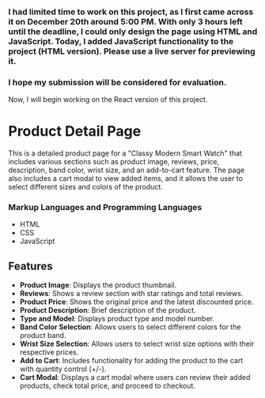 ### I had limited time to work on this project, as I first came across it on December 20th around 5:00 PM. With only 3 hours left until the deadline, I could only design the page using HTML and JavaScript. Today, I added JavaScript functionality to the project (HTML version). Please use a live server for previewing it.

### I hope my submission will be considered for evaluation.
Now, I will begin working on the React version of this project.

# Product Detail Page

This is a detailed product page for a "Classy Modern Smart Watch" that includes various sections such as product image, reviews, price, description, band color, wrist size, and an add-to-cart feature. The page also includes a cart modal to view added items, and it allows the user to select different sizes and colors of the product.

### Markup Languages and Programming Languages
- HTML
- CSS
- JavaScript




## Features

- **Product Image**: Displays the product thumbnail.
- **Reviews**: Shows a review section with star ratings and total reviews.
- **Product Price**: Shows the original price and the latest discounted price.
- **Product Description**: Brief description of the product.
- **Type and Model**: Displays product type and model number.
- **Band Color Selection**: Allows users to select different colors for the product band.
- **Wrist Size Selection**: Allows users to select wrist size options with their respective prices.
- **Add to Cart**: Includes functionality for adding the product to the cart with quantity control (+/-).
- **Cart Modal**: Displays a cart modal where users can review their added products, check total price, and proceed to checkout.
